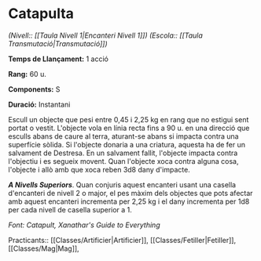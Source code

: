 # Catapulta

*(Nivell:: [[Taula Nivell 1|Encanteri Nivell 1]]) (Escola:: [[Taula Transmutació|Transmutació]])*

**Temps de Llançament:** 1 acció

**Rang:** 60 u.

**Components:** S

**Duració:** Instantani

Escull un objecte que pesi entre 0,45 i 2,25 kg en rang que no estigui sent portat o vestit. L'objecte vola en línia recta fins a 90 u. en una direcció que esculls abans de caure al terra, aturant-se abans si impacta contra una superfície sòlida. Si l'objecte donaria a una criatura, aquesta ha de fer un salvament de Destresa. En un salvament fallit, l'objecte impacta contra l'objectiu i es segueix movent. Quan l'objecte xoca contra alguna cosa, l'objecte i allò amb que xoca reben 3d8 dany d'impacte.


***A Nivells Superiors***. Quan conjuris aquest encanteri usant una casella d'encanteri de nivell 2 o major, el pes màxim dels objectes que pots afectar amb aquest encanteri incrementa per 2,25 kg i el dany incrementa per 1d8 per cada nivell de casella superior a 1.


*Font: Catapult, Xanathar's Guide to Everything*

Practicants:: [[Classes/Artificier|Artificier]], [[Classes/Fetiller|Fetiller]], [[Classes/Mag|Mag]],